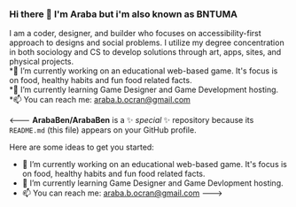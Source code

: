 ### Hi there 👋 I'm Araba but i'm also known as BNTUMA
<p> I am a coder, designer, and builder who focuses on accessibility-first approach to designs and social problems. I utilize my degree concentration in both sociology and CS to develop solutions through art, apps, sites, and physical projects.  
  <br>
 *🔭 I’m currently working on an educational web-based game. It's focus is on food, healthy habits and fun food related facts.<br> 
  *🌱 I’m currently learning Game Designer and Game Development hosting.<br>
  *📫 You can reach me: <a href="mailto:araba.b.ocran@gmail.com">araba.b.ocran@gmail.com</a><br>
</p>




<---
**ArabaBen/ArabaBen** is a ✨ _special_ ✨ repository because its `README.md` (this file) appears on your GitHub profile.

Here are some ideas to get you started:

- 🔭 I’m currently working on an educational web-based game. It's focus is on food, healthy habits and fun food related facts. 
- 🌱 I’m currently learning Game Designer and Game Devlopment hosting.  
- 📫 You can reach me: <a href="mailto:araba.b.ocran@gmail.com">araba.b.ocran@gmail.com</a>
--->
